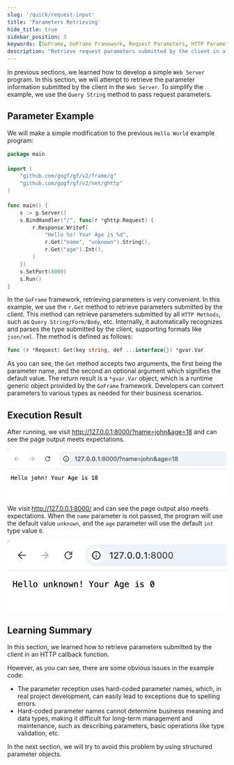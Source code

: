 ```yaml
---
slug: '/quick/request-input'
title: 'Parameters Retrieving'
hide_title: true
sidebar_position: 3
keywords: [GoFrame, GoFrame Framework, Request Parameters, HTTP Parameter Retrieval, Web Server Development, Query String, HTTP Methods, Parameter Handling, ghttp, Go Programming]
description: "Retrieve request parameters submitted by the client in a Web Server using the GoFrame framework, focusing on handling parameters submitted via HTTP methods like Query String, Form, and Body using the r.Get method. Learn how to handle default parameter values and automatic parameter type recognition. Detailed example code demonstrates receiving and processing parameters in GoFrame, and analyzes common issues, laying the foundation for structured processing of parameter objects in later sections."
---
```

In previous sections, we learned how to develop a simple `Web Server` program. In this section, we will attempt to retrieve the parameter information submitted by the client in the `Web Server`. To simplify the example, we use the `Query String` method to pass request parameters.

## Parameter Example

We will make a simple modification to the previous `Hello World` example program:

```go title="main.go"
package main

import (
    "github.com/gogf/gf/v2/frame/g"
    "github.com/gogf/gf/v2/net/ghttp"
)

func main() {
    s := g.Server()
    s.BindHandler("/", func(r *ghttp.Request) {
        r.Response.Writef(
            "Hello %s! Your Age is %d",
            r.Get("name", "unknown").String(),
            r.Get("age").Int(),
        )
    })
    s.SetPort(8000)
    s.Run()
}
```
In the `GoFrame` framework, retrieving parameters is very convenient. In this example, we use the `r.Get` method to retrieve parameters submitted by the client. This method can retrieve parameters submitted by all `HTTP Methods`, such as `Query String/Form/Body`, etc. Internally, it automatically recognizes and parses the type submitted by the client, supporting formats like `json/xml`. The method is defined as follows:

```go
func (r *Request) Get(key string, def ...interface{}) *gvar.Var
```
As you can see, the `Get` method accepts two arguments, the first being the parameter name, and the second an optional argument which signifies the default value. The return result is a `*gvar.Var` object, which is a runtime generic object provided by the `GoFrame` framework. Developers can convert parameters to various types as needed for their business scenarios.

## Execution Result

After running, we visit http://127.0.0.1:8000/?name=john&age=18 and can see the page output meets expectations.

![img.png](img.png)

We visit http://127.0.0.1:8000/ and can see the page output also meets expectations. When the `name` parameter is not passed, the program will use the default value `unknown`, and the `age` parameter will use the default `int` type value `0`.

![alt text](QQ_1730178667265.png)

## Learning Summary

In this section, we learned how to retrieve parameters submitted by the client in an HTTP callback function.

However, as you can see, there are some obvious issues in the example code:
- The parameter reception uses hard-coded parameter names, which, in real project development, can easily lead to exceptions due to spelling errors.
- Hard-coded parameter names cannot determine business meaning and data types, making it difficult for long-term management and maintenance, such as describing parameters, basic operations like type validation, etc.

In the next section, we will try to avoid this problem by using structured parameter objects.